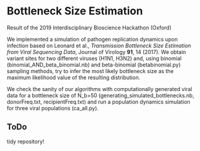 # Bottleneck Size Estimation
Result of the 2019 Interdisciplinary Bioscience Hackathon (Oxford)

We implemented a simulation of pathogen replication dynamics upon infection based on Leonard et al., *Transmission Bottleneck Size Estimation from Viral Sequencing Data*, Journal of Virology **91**, 14 (2017). We obtain variant sites for two different viruses (H1N1, H3N2) and, using binomial (binomial_AND_beta_binomial.nb) and beta-binomial (betabinomial.py) sampling methods, try to infer the most likely bottleneck size as the maximum likelihood value of the resulting distribution. 

We check the sanity of our algorithms with computationally generated viral data for a bottleneck size of N_b=50 (generating_simulated_bottlenecks.nb,  	donorFreq.txt, recipientFreq.txt) and run a population dynamics simulation for three viral populations (ca_all.py).

## ToDo
tidy repository!


